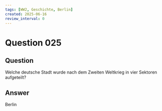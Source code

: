```yaml
---
tags: [WW2, Geschichte, Berlin]
created: 2025-06-16
review_interval: 0
---
```


# Question 025

## Question

Welche deutsche Stadt wurde nach dem Zweiten Weltkrieg in vier Sektoren aufgeteilt?

## Answer

Berlin
